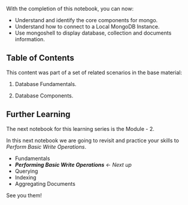 
With the completion of this notebook, you can now:

- Understand and identify the core components for mongo.
- Understand how to connect to a Local MongoDB Instance.
- Use mongoshell to display database, collection and documents information.


## Table of Contents

This content was part of a set of related scenarios in the base material:

1. Database Fundamentals.

2. Database Components.


## Further Learning

The next notebook for this learning series is the Module - 2.

In this next notebook we are going to revisit and practice your skills to *Perform Basic Write Operations*.

- Fundamentals
- ***Performing Basic Write Operations*** *← Next up*
- Querying
- Indexing
- Aggregating Documents


See you them!
